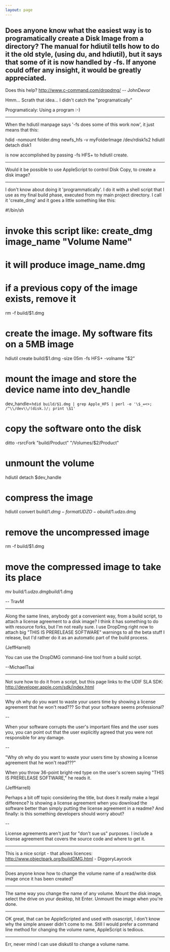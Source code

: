 ```yaml
---
layout: page
---
```




Does anyone know what the easiest way is to programatically create a Disk Image from a directory? The manual for hdiutil tells how to do it the old style, (using du, and hdiutil), but it says that some of it is now handled by -fs. If anyone could offer any insight, it would be greatly appreciated.
----
Does this help?
http://www.c-command.com/dropdmg/
-- JohnDevor

Hmm... Scrath that idea... I didn't catch the "programatically"

Programaticaly: Using a program :-)

----

When the hdiutil manpage says '-fs does some of this work now', it just means that this:
    
hdid -nomount folder.dmg
newfs_hfs -v myFolderImage /dev/rdisk1s2
hdiutil detach disk1

is now accomplished by passing     -fs HFS+ to hdiutil create.

----

Would it be possible  to use AppleScript to control Disk Copy, to create a disk image?

----

I don't know about doing it 'programmatically'. I do it with a shell script that I use as my final build phase, executed from my main project directory. I call it 'create_dmg' and it goes a little something like this:

    
#!/bin/sh

# invoke this script like: create_dmg image_name "Volume Name"
# it will produce image_name.dmg

# if a previous copy of the image exists, remove it
rm -f build/$1.dmg

# create the image. My software fits on a 5MB image
hdiutil create build/$1.dmg -size 05m -fs HFS+ -volname "$2"

# mount the image and store the device name into dev_handle
dev_handle=`hdid build/$1.dmg | grep Apple_HFS | perl -e '\$_=<>; /^\\/dev\\/(disk.)/; print \$1'`

# copy the software onto the disk
ditto -rsrcFork "build/Product" "/Volumes/$2/Product"

# unmount the volume
hdiutil detach $dev_handle

# compress the image
hdiutil convert build/$1.dmg -format UDZO -o build/$1.udzo.dmg

# remove the uncompressed image
rm -f build/$1.dmg

# move the compressed image to take its place
mv build/$1.udzo.dmg build/$1.dmg


-- TravM

----

Along the same lines, anybody got a convenient way, from a build script, to attach a license agreement to a disk image? I think it has something to do with resource forks, but I'm not really sure. I use DropDmg right now to attach big "THIS IS PRERELEASE SOFTWARE" warnings to all the beta stuff I release, but I'd rather do it as an automatic part of the build process.

(JeffHarrell)

You can use the DropDMG command-line tool from a build script.

--MichaelTsai

----

Not sure how to do it from a script, but this page links to the UDIF SLA SDK: http://developer.apple.com/sdk/index.html

----

Why oh why do you want to waste your users time by showing a license agreement that he won't read??? So that your software seems professional?

--

When your software corrupts the user's important files and the user sues you, you can point out that the user explicitly agreed that you were not responsible for any damage.

--

"Why oh why do you want to waste your users time by showing a license agreement that he won't read???"

When you throw 36-point bright-red type on the user's screen saying "THIS IS PRERELEASE SOFTWARE," he reads it.

(JeffHarrell)

Perhaps a bit off topic considering the title, but does it really make a legal difference?  Is showing a license agreement when you download the software better than simply putting the license agreement in a readme?  And finally: is this something developers should worry about?

--

License agreements aren't just for "don't sue us" purposes. I include a license agreement that covers the source code and where to get it.

----

This is a nice script - that allows licences: 
http://www.objectpark.org/buildDMG.html - DiggoryLaycock

----

Does anyone know how to change the volume name of a read/write disk image once it has been created? 

----

The same way you change the name of any volume. Mount the disk image, select the drive on your desktop, hit Enter. Unmount the image when you're done.

----

OK great, that can be AppleScripted and used with osascript, I don't know why the simple answer didn't come to me.  Still I  would prefer a command line method for changing the volume name, AppleScript is tedious.

----

Err, never mind I can use diskutil to change a volume name.
